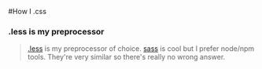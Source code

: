 #How I .css

### .less is my preprocessor
> [.less](http://lesscss.org/) is my preprocessor of choice. [sass](http://sass-lang.com/) is cool but I prefer node/npm tools. They're very similar so there's really no wrong answer.
